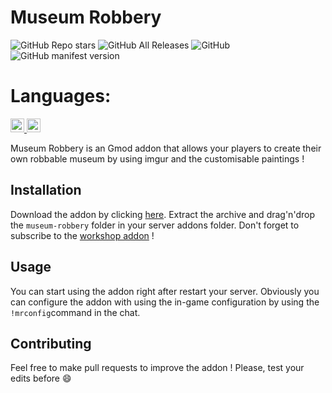 # Museum Robbery 

<p align="left">
    <img alt="GitHub Repo stars" src="https://img.shields.io/github/stars/pilot22/museum-robbery">
    <img alt="GitHub All Releases" src="https://img.shields.io/github/downloads/pilot22/museum-robbery/total">
    <img alt="GitHub" src="https://img.shields.io/github/license/pilot22/museum-robbery">
    <img alt="GitHub manifest version" src="https://img.shields.io/github/manifest-json/v/pilot22/museum-robbery">
</p>

# Languages:
<a href="https://github.com/Blueberryy/museum-robbery/blob/master/Readme.md">
  <img src="https://cdn.staticaly.com/gh/hjnilsson/country-flags/master/svg/gb.svg" alt="English" width="22">
</a>
<a href="https://github.com/Blueberryy/museum-robbery/blob/master/Readme_fr.md">
  <img src="https://cdn.staticaly.com/gh/hjnilsson/country-flags/master/svg/fr.svg" alt="Française" width="22">
</a>

Museum Robbery is an Gmod addon that allows your players to create their own robbable museum by using imgur and the customisable paintings !

## Installation

Download the addon by clicking [here](https://github.com/pilot22/museum-robbery/archive/master.zip).
Extract the archive and drag'n'drop the ``museum-robbery`` folder in your server addons folder.
Don't forget to subscribe to the [workshop addon](https://steamcommunity.com/sharedfiles/filedetails/?id=1863354376) !

## Usage

You can start using the addon right after restart your server. Obviously you can configure the addon with using the in-game configuration by using the ``!mrconfig``command in the chat.

## Contributing

Feel free to make pull requests to improve the addon ! Please, test your edits before :smile: 